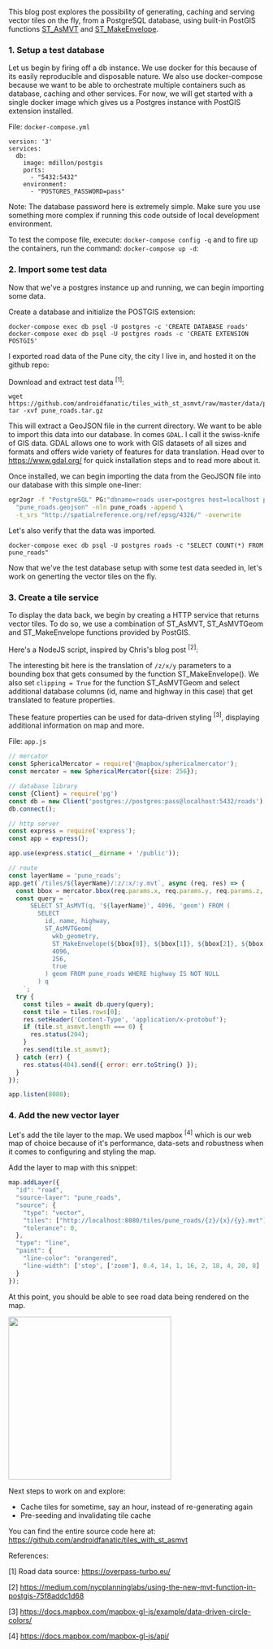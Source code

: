 This blog post explores the possibility of generating, caching and serving vector tiles on the fly, from a PostgreSQL database, using built-in PostGIS functions <a href="https://postgis.net/docs/ST_AsMVT.html" target="_blank">ST_AsMVT</a> and  <a href="https://postgis.net/docs/ST_MakeEnvelope.html" target="_blank">ST_MakeEnvelope</a>.

### 1. Setup a test database

Let us begin by firing off a db instance. We use docker for this because of its easily reproducible and disposable nature. We also use docker-compose because we want to be able to orchestrate multiple containers such as database, caching and other services. For now, we will get started with a single docker image which gives us a Postgres instance with PostGIS extension installed.

File: `docker-compose.yml`
```
version: '3'
services:
  db:
    image: mdillon/postgis
    ports:
      - "5432:5432"
    environment:
      - "POSTGRES_PASSWORD=pass"
```

Note: The database password here is extremely simple. Make sure you use something more complex if running this code outside of local development environment.

To test the compose file, execute: `docker-compose config -q` and to fire up the containers, run the command: `docker-compose up -d`:

### 2. Import some test data

Now that we've a postgres instance up and running, we can begin importing some data. 

Create a database and initialize the POSTGIS extension:
```
docker-compose exec db psql -U postgres -c 'CREATE DATABASE roads'
docker-compose exec db psql -U postgres roads -c 'CREATE EXTENSION POSTGIS'
```

I exported road data of the Pune city, the city I live in, and hosted it on the github repo: 

Download and extract test data <sup>[1]</sup>:

```
wget https://github.com/androidfanatic/tiles_with_st_asmvt/raw/master/data/pune_roads.tar.gz
tar -xvf pune_roads.tar.gz
```


This will extract a GeoJSON file in the current directory. We want to be able to import this data into our database. In comes `GDAL`. I call it the swiss-knife of GIS data. GDAL allows one to work with GIS datasets of all sizes and formats and offers wide variety of features for data translation. Head over to <a href="https://www.gdal.org/" target="_blank">https://www.gdal.org/</a> for quick installation steps and to read more about it.

Once installed, we can begin importing the data from the GeoJSON file into our database with this simple one-liner:

```bash
ogr2ogr -f "PostgreSQL" PG:"dbname=roads user=postgres host=localhost password=pass" \
  "pune_roads.geojson" -nln pune_roads -append \
  -t_srs "http://spatialreference.org/ref/epsg/4326/" -overwrite
```

Let's also verify that the data was imported.

```
docker-compose exec db psql -U postgres roads -c "SELECT COUNT(*) FROM pune_roads"
```

Now that we've the test database setup with some test data seeded in, let's work on generting the vector tiles on the fly.

### 3. Create a tile service

To display the data back, we begin by creating a HTTP service that returns vector tiles. To do so, we use a combination of ST_AsMVT, ST_AsMVTGeom and ST_MakeEnvelope functions provided by PostGIS.

Here's a NodeJS script, inspired by Chris's blog post <sup>[2]</sup>:

The interesting bit here is the translation of `/z/x/y` parameters to a bounding box that gets consumed by the function ST_MakeEnvelope(). We also set `clipping = True` for the function ST_AsMVTGeom and select additional database columns (id, name and highway in this case) that get translated to feature properties.

These feature properties can be used for data-driven styling <sup>[3]</sup>, displaying additional information on map and more.

File: `app.js`

```js
// mercator
const SphericalMercator = require('@mapbox/sphericalmercator');
const mercator = new SphericalMercator({size: 256});

// database library
const {Client} = require('pg')
const db = new Client('postgres://postgres:pass@localhost:5432/roads');
db.connect();

// http server
const express = require('express');
const app = express();

app.use(express.static(__dirname + '/public'));

// route
const layerName = 'pune_roads';
app.get(`/tiles/${layerName}/:z/:x/:y.mvt`, async (req, res) => {
  const bbox = mercator.bbox(req.params.x, req.params.y, req.params.z, false);
  const query = `
      SELECT ST_AsMVT(q, '${layerName}', 4096, 'geom') FROM (
        SELECT 
          id, name, highway,
          ST_AsMVTGeom(
            wkb_geometry,
            ST_MakeEnvelope(${bbox[0]}, ${bbox[1]}, ${bbox[2]}, ${bbox[3]}, 4326),
            4096,
            256,
            true
          ) geom FROM pune_roads WHERE highway IS NOT NULL
        ) q
    `;
  try {
    const tiles = await db.query(query);
    const tile = tiles.rows[0];
    res.setHeader('Content-Type', 'application/x-protobuf');
    if (tile.st_asmvt.length === 0) {
      res.status(204);
    }
    res.send(tile.st_asmvt);
  } catch (err) {
    res.status(404).send({ error: err.toString() });
  }
});

app.listen(8080);
```

### 4. Add the new vector layer

Let's add the tile layer to the map. We used mapbox <sup>[4]</sup> which is our web map of choice because of it's performance, data-sets and robustness when it comes to configuring and styling the map. 

Add the layer to map with this snippet:

```js
map.addLayer({
  "id": "road",
  "source-layer": "pune_roads",
  "source": {
    "type": "vector",
    "tiles": ["http://localhost:8080/tiles/pune_roads/{z}/{x}/{y}.mvt"],
    "tolerance": 0,
  },
  "type": "line",
  "paint": {
    "line-color": "orangered",
    "line-width": ['step', ['zoom'], 0.4, 14, 1, 16, 2, 18, 4, 20, 8]
  }
});
```

At this point, you should be able to see road data being rendered on the map.

<img src="img/rec2.gif" height="320" />

Next steps to work on and explore:

- Cache tiles for sometime, say an hour, instead of re-generating again
- Pre-seeding and invalidating tile cache

You can find the entire source code here at: https://github.com/androidfanatic/tiles_with_st_asmvt

References:

[1] Road data source: https://overpass-turbo.eu/

[2] https://medium.com/nycplanninglabs/using-the-new-mvt-function-in-postgis-75f8addc1d68

[3] https://docs.mapbox.com/mapbox-gl-js/example/data-driven-circle-colors/

[4] https://docs.mapbox.com/mapbox-gl-js/api/
